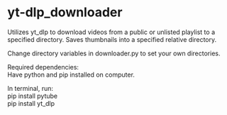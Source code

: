 # yt-dlp_downloader
<p>Utilizes yt_dlp to download videos from a public or unlisted playlist to a specified directory. Saves thumbnails into a specified relative directory. </p>

<p>Change directory variables in downloader.py to set your own directories. </p>

<p>Required dependencies: <br>
Have python and pip installed on computer. <br>

  
In terminal, run: <br>
pip install pytube <br>
pip install yt_dlp <br></p>

